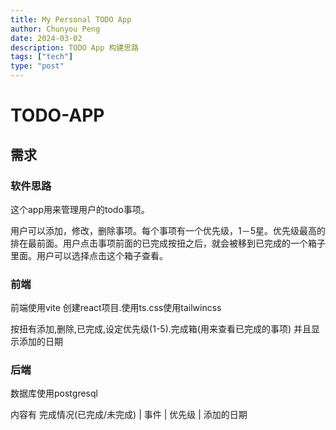 ```yaml
---
title: My Personal TODO App
author: Chunyou Peng
date: 2024-03-02
description: TODO App 构建思路
tags: ["tech"]
type: "post"
---
```


# TODO-APP

## 需求

### 软件思路

这个app用来管理用户的todo事项。

用户可以添加，修改，删除事项。每个事项有一个优先级，1－5星。优先级最高的排在最前面。用户点击事项前面的已完成按扭之后，就会被移到已完成的一个箱子里面。用户可以选择点击这个箱子查看。

### 前端

前端使用vite 创建react项目.使用ts.css使用tailwincss

按扭有添加,删除,已完成,设定优先级(1-5).完成箱(用来查看已完成的事项)
并且显示添加的日期

### 后端

数据库使用postgresql

内容有 
完成情况(已完成/未完成) | 事件 | 优先级 | 添加的日期

